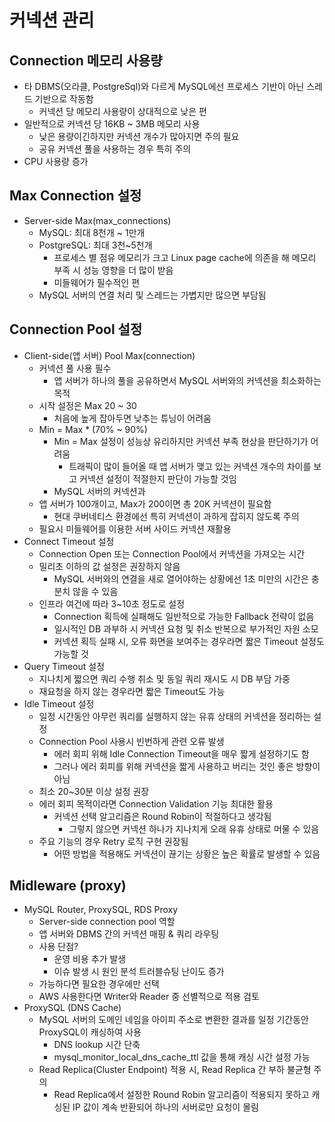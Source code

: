 # 커넥션 관리
## Connection 메모리 사용량
- 타 DBMS(오라클, PostgreSql)와 다르게 MySQL에선 프로세스 기반이 아닌 스레드 기반으로 작동함
    - 커넥션 당 메모리 사용량이 상대적으로 낮은 편
- 일반적으로 커넥션 당 16KB ~ 3MB 메모리 사용
    - 낮은 용량이긴하지만 커넥션 개수가 많아지면 주의 필요
    - 공유 커넥션 풀을 사용하는 경우 특히 주의
- CPU 사용량 증가

## Max Connection 설정
- Server-side Max(max_connections)
    - MySQL: 최대 8천개 ~ 1만개
    - PostgreSQL: 최대 3천~5천개
        - 프로세스 별 점유 메모리가 크고 Linux page cache에 의존을 해 메모리 부족 시 성능 영향을 더 많이 받음
        - 미들웨어가 필수적인 편
    - MySQL 서버의 연결 처리 및 스레드는 가볍지만 많으면 부담됨

## Connection Pool 설정
- Client-side(앱 서버) Pool Max(connection)
    - 커넥션 풀 사용 필수
        - 앱 서버가 하나의 풀을 공유하면서 MySQL 서버와의 커넥션을 최소화하는 목적
    - 시작 설정은 Max 20 ~ 30
        - 처음에 높게 잡아두면 낮추는 튜닝이 어려움
    - Min = Max * (70% ~ 90%)
        - Min = Max 설정이 성능상 유리하지만 커넥션 부족 현상을 판단하기가 어려움
            - 트래픽이 많이 들어올 때 앱 서버가 맺고 있는 커넥션 개수의 차이를 보고 커넥션 설정이 적절한지 판단이 가능할 것임
        - MySQL 서버의 커넥션과 
    - 앱 서버가 100개이고, Max가 200이면 총 20K 커넥션이 필요함
        - 현대 쿠버네티스 환경에선 특히 커넥션이 과하게 잡히지 않도록 주의
    - 필요시 미들웨어를 이용한 서버 사이드 커넥션 재활용
- Connect Timeout 설정
    - Connection Open 또는 Connection Pool에서 커넥션을 가져오는 시간
    - 밀리초 이하의 값 설정은 권장하지 않음
        - MySQL 서버와의 연결을 새로 열어야하는 상황에선 1초 미만의 시간은 충분치 않을 수 있음
    - 인프라 여건에 따라 3~10초 정도로 설정
        - Connection 획득에 실패해도 일반적으로 가능한 Fallback 전략이 없음
        - 일시적인 DB 과부하 시 커넥션 요청 및 취소 반복으로 부가적인 자원 소모
        - 커넥션 획득 실패 시, 오류 화면을 보여주는 경우라면 짧은 Timeout 설정도 가능할 것
- Query Timeout 설정
    - 지나치게 짧으면 쿼리 수행 취소 및 동일 쿼리 재시도 시 DB 부담 가중
    - 재요청을 하지 않는 경우라면 짧은 Timeout도 가능
- Idle Timeout 설정
    - 일정 시간동안 아무런 쿼리를 실행하지 않는 유휴 상태의 커넥션을 정리하는 설정
    - Connection Pool 사용시 빈번하게 관련 오류 발생
        - 에러 회피 위해 Idle Connection Timeout을 매우 짧게 설정하기도 함
        - 그러나 에러 회피를 위해 커넥션을 짧게 사용하고 버리는 것인 좋은 방향이 아님
    - 최소 20~30분 이상 설정 권장
    - 에러 회피 목적이라면 Connection Validation 기능 최대한 활용
        - 커넥션 선택 알고리즘은 Round Robin이 적절하다고 생각됨
            - 그렇지 않으면 커넥션 하나가 지나치게 오래 유휴 상태로 머물 수 있음
    - 주요 기능의 경우 Retry 로직 구현 권장됨
        - 어떤 방법을 적용해도 커넥션이 끊기는 상황은 높은 확률로 발생할 수 있음

## Midleware (proxy)
- MySQL Router, ProxySQL, RDS Proxy
    - Server-side connection pool 역할
    - 앱 서버와 DBMS 간의 커넥션 매핑 & 쿼리 라우팅
    - 사용 단점?
        - 운영 비용 추가 발생
        - 이슈 발생 시 원인 분석 트러블슈팅 난이도 증가   
    - 가능하다면 필요한 경우에만 선택
    - AWS 사용한다면 Writer와 Reader 중 선별적으로 적용 검토
- ProxySQL (DNS Cache)
    - MySQL 서버의 도메인 네임을 아이피 주소로 변환한 결과를 일정 기간동안 ProxySQL이 캐싱하여 사용
        - DNS lookup 시간 단축
        - mysql_monitor_local_dns_cache_ttl 값을 통해 캐싱 시간 설정 가능
    - Read Replica(Cluster Endpoint) 적용 시, Read Replica 간 부하 불균형 주의
        - Read Replica에서 설정한 Round Robin 알고리즘이 적용되지 못하고 캐싱된 IP 값이 계속 반환되어 하나의 서버로만 요청이 몰림